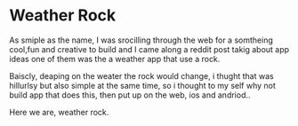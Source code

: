 # Weather Rock

As smiple as the name, I was srocilling through the web for a somtheing cool,fun and creative to build and I came along a reddit post takig about app ideas one of them was the  a weather app that  use a rock.

Baiscly, deaping on the weater  the rock would change, i thught that was hillurlsy but also simple at the same time, so i thought to my self why not build app that does this, then put up on the web, ios and andriod..

Here we are, weather rock.
